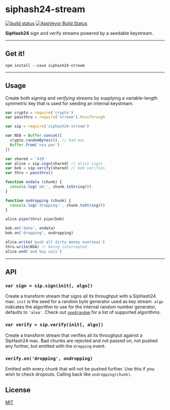 # siphash24-stream

[![build status](http://img.shields.io/travis/chiefbiiko/siphash24-stream.svg?style=flat)](http://travis-ci.org/chiefbiiko/siphash24-stream) [![AppVeyor Build Status](https://ci.appveyor.com/api/projects/status/github/chiefbiiko/siphash24-stream?branch=master&svg=true)](https://ci.appveyor.com/project/chiefbiiko/siphash24-stream)

**SipHash24** sign and verify streams powered by a seedable keystream.

***

## Get it!

```
npm install --save siphash24-stream
```

***

## Usage

Create both *signing* and *verifying* streams by supplying a variable-length symmetric key that is used for seeding an internal keystream.

``` js
var crypto = require('crypto')
var passthru = require('stream').PassThrough

var sip = require('siphash24-stream')

var NSA = Buffer.concat([
  crypto.randomBytes(8), // bad mac
  Buffer.from('nsa pac')
])

var shared = '419'
var alice = sip.sign(shared) // alice signs
var bob = sip.verify(shared) // bob verifies
var thru = passthru()

function ondata (chunk) {
  console.log('ok:', chunk.toString())
}

function ondropping (chunk) {
  console.log('dropping:', chunk.toString())
}

alice.pipe(thru).pipe(bob)

bob.on('data', ondata)
bob.on('dropping', ondropping)

alice.write('push all dirty money overseas')
thru.write(NSA) // being intercepted
alice.end('and buy uzis')
```

***

## API

### `var sign = sip.sign(init[, algo])`

Create a transform stream that signs all its throughput with a SipHash24 mac. `init` is the seed for a random byte generator used as key stream. `algo` indicates the algorithm to use for the internal random number generator, defaults to `'alea'`. Check out  [`seedrandom`](https://github.com/davidbau/seedrandom#other-fast-prng-algorithms) for a list of supported algorithms.

### `var verify = sip.verify(init[, algo])`

Create a transform stream that verifies all its throughput against a SipHash24 mac. Bad chunks are rejected and not passed on, not pushed any further, but emitted with the `dropping` event.

### `verify.on('dropping', ondropping)`

Emitted with every chunk that will not be pushed further. Use this if you wish to check dropouts. Calling back like `ondropping(chunk)`.

## License

[MIT](./license.md)
